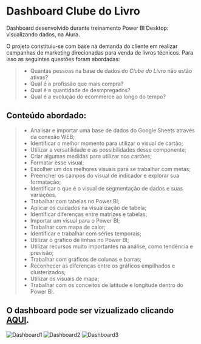 # Dashboard Clube do Livro

Dashboard desenvolvido durante treinamento Power BI Desktop: visualizando dados, na Alura.

O projeto constituiu-se com base na demanda do cliente em realizar campanhas de marketing direcionadas para venda de livros técnicos.
Para isso as seguintes questões foram abordadas:

>* Quantas pessoas na base de dados do *Clube do Livro* não estão ativas?
>* Qual é a profissão que mais compra?
>* Qual é a quantidade de desmpregados?
>* Qual é a evolução do ecommerce ao longo do tempo?

## Conteúdo abordado:

>* Analisar e importar uma base de dados do Google Sheets através da conexão WEB;
>* Identificar o melhor momento para utilizar o visual de cartão;
>* Utilizar a versatilidade e as possibilidades desse componente;
>* Criar algumas medidas para utilizar nos cartões;
>* Formatar esse visual;
>* Escolher um dos melhores visuais para se trabalhar com metas;
>* Preencher os campos do visual de indicador e explorar sua formatação;
>* Identificar o que é o visual de segmentação de dados e suas variações.
>* Trabalhar com tabelas no Power BI;
>* Aplicar os cuidados na visualização de tabela;
>* Identificar diferenças entre matrizes e tabelas;
>* Importar um visual para o Power BI;
>* Trabalhar com mapa de calor;
>* Identificar e trabalhar com séries temporais;
>* Utilizar o gráfico de linhas no Power BI;
>* Utilizar recursos muito importantes na análise, como tendência e previsão;
>* Trabalhar com gráficos de colunas e barras;
>* Reconhecer as diferenças entre os gráficos empilhados e clusterizados;
>* Utilizar os visuais de mapa;
>* Trabalhar com os conceitos de latitude e longitude dentro do Power BI.

## O dashboard pode ser vizualizado clicando [AQUI](https://app.powerbi.com/reportEmbed?reportId=15623b41-f1fd-4569-ab05-a0e2e331d589&autoAuth=true&ctid=effc374c-45fb-4e32-9c5e-3569e6030ac6).
![Dashboard1](https://i.imgur.com/x6hpNGl.png)
![Dashboard2](https://i.imgur.com/0pyAYMr.png)
![Dashboard3](https://i.imgur.com/qGnfq1F.png)
